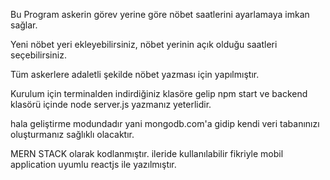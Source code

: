 Bu Program askerin görev yerine göre nöbet saatlerini ayarlamaya imkan sağlar.

Yeni nöbet yeri ekleyebilirsiniz, nöbet yerinin açık olduğu saatleri seçebilirsiniz.

Tüm askerlere adaletli şekilde nöbet yazması için yapılmıştır.

Kurulum için terminalden indirdiğiniz klasöre gelip npm start ve backend klasörü içinde node server.js yazmanız yeterlidir.

hala geliştirme modundadır yani mongodb.com'a gidip kendi veri tabanınızı oluşturmanız sağlıklı olacaktır.

MERN STACK olarak kodlanmıştır. ileride kullanılabilir fikriyle mobil application uyumlu reactjs ile yazılmıştır.
